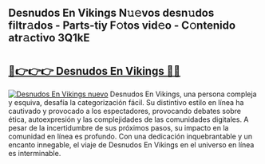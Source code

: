 ## Desnudos En Vikings N𝚞𝚎vos desn𝚞dos filtr𝚊dos - Parts-tiy F𝚘tos vid𝚎o - C𝚘ntenido atr𝚊ctivo 3Q1kE

# <h2><a href="http://mb134j.tromn.icu/?c=Desnudos+En+Vikings">🔗👉👉👉 Desnudos En Vikings 🔗🔗</a></h2>

[![Desnudos En Vikings nuevo](https://i.imgur.com/pEAQMta.gif)](http://mb134j.tromn.icu/?c=Desnudos+En+Vikings)
Desnudos En Vikings, una persona compleja y esquiva, desafía la categorización fácil. Su distintivo estilo en línea ha cautivado y provocado a los espectadores, provocando debates sobre ética, autoexpresión y las complejidades de las comunidades digitales. A pesar de la incertidumbre de sus próximos pasos, su impacto en la comunidad en línea es profundo. Con una dedicación inquebrantable y un encanto innegable, el viaje de Desnudos En Vikings en el universo en línea es interminable.
